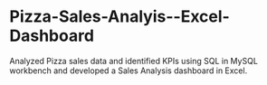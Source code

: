 # Pizza-Sales-Analyis--Excel-Dashboard
Analyzed Pizza sales data and identified KPIs using SQL in MySQL workbench and developed a Sales Analysis dashboard in Excel.
